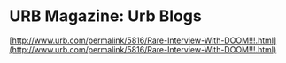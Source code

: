<!--
id: 103698540
link: http://tumblr.atmos.org/post/103698540/urb-magazine-urb-blogs
slug: urb-magazine-urb-blogs
date: Tue May 05 2009 03:39:40 GMT-0700 (PDT)
publish: 2009-05-05
tags: 
title: URB Magazine: Urb Blogs
-->


URB Magazine: Urb Blogs
=======================

[http://www.urb.com/permalink/5816/Rare-Interview-With-DOOM!!!.html](http://www.urb.com/permalink/5816/Rare-Interview-With-DOOM!!!.html)

